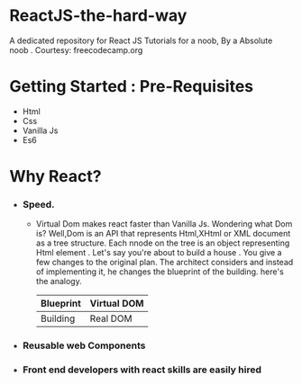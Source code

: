 # ReactJS-the-hard-way
A dedicated repository for React JS Tutorials for a noob, By a Absolute noob . Courtesy: freecodecamp.org
# Getting Started : Pre-Requisites
 * Html
 * Css
 * Vanilla Js
 * Es6

# Why React?
* ### Speed. 
    * Virtual Dom makes react faster than Vanilla Js. Wondering what Dom is? Well,Dom is an API that represents Html,XHtml or XML document as a tree structure. Each nnode on the tree is an object representing Html element . 
    Let's say you're about to build a house . You give a few changes to the original plan. The architect considers and instead of implementing it, he changes the blueprint of the building. here's the analogy.

         Blueprint | Virtual DOM
        ----------- | ------------
         Building |  Real DOM

* ### Reusable web Components
* ### Front end developers with react skills are easily hired 
